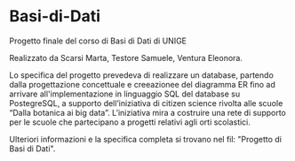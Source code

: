 # Basi-di-Dati
Progetto finale del corso di Basi di Dati di UNIGE

Realizzato da Scarsi Marta, Testore Samuele, Ventura Eleonora.

Lo specifica del progetto prevedeva di realizzare un database, partendo dalla progettazione concettuale e creeazionee del diagramma ER fino ad arrivare all'implementazione in linguaggio SQL del database su PostegreSQL, a supporto dell’iniziativa di citizen science rivolta alle scuole “Dalla botanica ai big data”.
L’iniziativa mira a costruire una rete di supporto per le scuole che partecipano a progetti relativi agli orti scolastici.

Ulteriori informazioni e la specifica completa si trovano nel fil: "Progetto di Basi di Dati".
